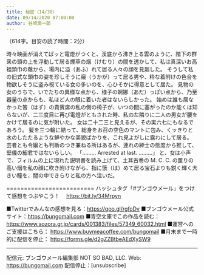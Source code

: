 ```yaml
---
title: 秘密（14/30）
date: 09/14/2020 07:00:00
author: 谷崎潤一郎
---
```


（614字。目安の読了時間：2分）

時々映画が消えてぱッと電燈がつくと、渓底から沸き上る雲のように、階下の群衆の頭の上を浮動して居る煙草の烟（けむり）の間を透かして、私は真深いお高祖頭巾の蔭から、場内に溢（あふ）れて居る人々の顔を見廻した。
そうして私の旧式な頭巾の姿を珍しそうに窺（うかが）って居る男や、粋な着附けの色合を物欲しそうに盗み視ている女の多いのを、心ひそかに得意として居た。
見物の女のうちで、いでたちの異様な点から、様子の婀娜（あだ）っぽい点から、乃至器量の点からも、私ほど人の眼に着いた者はないらしかった。
始めは誰も居なかった筈（はず）の貴賓席の私の側の椅子が、いつの間に塞がったのか能くは知らないが、二三度目に再び電燈がともされた時、私の左隣りに二人の男女が腰をかけて居るのに気が附いた。
女は二十二三と見えるが、その実六七にもなるであろう。
髪を三つ輪に結って、総身をお召の空色のマントに包み、くッきりと水のしたたるような鮮やかな美貌ばかりを、これ見よがしに露わにして居る。
芸者とも令嬢とも判断のつき兼ねる所はあるが、連れの紳士の態度から推して、堅儀の細君ではないらしい。
「……… Arrested at last. ………」
と、女は小声で、フィルムの上に現れた説明書を読み上げて、土耳古巻の M. C. C. の薫りの高い烟を私の顔に吹き附けながら、指に篏（は）めて居る宝石よりも鋭く輝く大きい瞳を、闇の中できらりと私の方へ注いだ。

=========================
ハッシュタグ「#ブンゴウメール」をつけて感想をつぶやこう！　
https://bit.ly/34Mrpyn

■Twitterでみんなの感想を見る：https://goo.gl/rgfoDv
■ブンゴウメール公式サイト：https://bungomail.com
■青空文庫でこの作品を読む：https://www.aozora.gr.jp/cards/001383/files/57349_60032.html
■運営へのご支援はこちら： https://www.buymeacoffee.com/bungomail
■月末まで一時的に配信を停止： https://forms.gle/d2gZZBtbeAEdXySW9

-------
配信元: ブンゴウメール編集部
NOT SO BAD, LLC.
Web: https://bungomail.com
配信停止：[unsubscribe]

